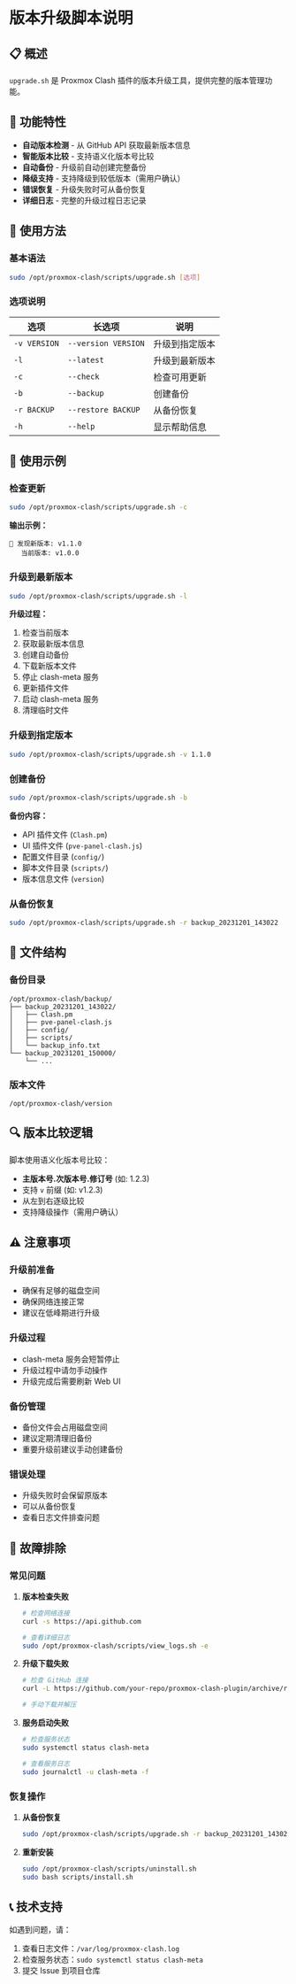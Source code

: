# 版本升级脚本说明

## 📋 概述

`upgrade.sh` 是 Proxmox Clash 插件的版本升级工具，提供完整的版本管理功能。

## 🔧 功能特性

- **自动版本检测** - 从 GitHub API 获取最新版本信息
- **智能版本比较** - 支持语义化版本号比较
- **自动备份** - 升级前自动创建完整备份
- **降级支持** - 支持降级到较低版本（需用户确认）
- **错误恢复** - 升级失败时可从备份恢复
- **详细日志** - 完整的升级过程日志记录

## 📝 使用方法

### 基本语法
```bash
sudo /opt/proxmox-clash/scripts/upgrade.sh [选项]
```

### 选项说明

| 选项 | 长选项 | 说明 |
|------|--------|------|
| `-v VERSION` | `--version VERSION` | 升级到指定版本 |
| `-l` | `--latest` | 升级到最新版本 |
| `-c` | `--check` | 检查可用更新 |
| `-b` | `--backup` | 创建备份 |
| `-r BACKUP` | `--restore BACKUP` | 从备份恢复 |
| `-h` | `--help` | 显示帮助信息 |

## 🚀 使用示例

### 检查更新
```bash
sudo /opt/proxmox-clash/scripts/upgrade.sh -c
```

**输出示例：**
```
🔄 发现新版本: v1.1.0
   当前版本: v1.0.0
```

### 升级到最新版本
```bash
sudo /opt/proxmox-clash/scripts/upgrade.sh -l
```

**升级过程：**
1. 检查当前版本
2. 获取最新版本信息
3. 创建自动备份
4. 下载新版本文件
5. 停止 clash-meta 服务
6. 更新插件文件
7. 启动 clash-meta 服务
8. 清理临时文件

### 升级到指定版本
```bash
sudo /opt/proxmox-clash/scripts/upgrade.sh -v 1.1.0
```

### 创建备份
```bash
sudo /opt/proxmox-clash/scripts/upgrade.sh -b
```

**备份内容：**
- API 插件文件 (`Clash.pm`)
- UI 插件文件 (`pve-panel-clash.js`)
- 配置文件目录 (`config/`)
- 脚本文件目录 (`scripts/`)
- 版本信息文件 (`version`)

### 从备份恢复
```bash
sudo /opt/proxmox-clash/scripts/upgrade.sh -r backup_20231201_143022
```

## 📁 文件结构

### 备份目录
```
/opt/proxmox-clash/backup/
├── backup_20231201_143022/
│   ├── Clash.pm
│   ├── pve-panel-clash.js
│   ├── config/
│   ├── scripts/
│   └── backup_info.txt
└── backup_20231201_150000/
    └── ...
```

### 版本文件
```
/opt/proxmox-clash/version
```

## 🔍 版本比较逻辑

脚本使用语义化版本号比较：

- **主版本号.次版本号.修订号** (如: 1.2.3)
- 支持 `v` 前缀 (如: v1.2.3)
- 从左到右逐级比较
- 支持降级操作（需用户确认）

## ⚠️ 注意事项

### 升级前准备
- 确保有足够的磁盘空间
- 确保网络连接正常
- 建议在低峰期进行升级

### 升级过程
- clash-meta 服务会短暂停止
- 升级过程中请勿手动操作
- 升级完成后需要刷新 Web UI

### 备份管理
- 备份文件会占用磁盘空间
- 建议定期清理旧备份
- 重要升级前建议手动创建备份

### 错误处理
- 升级失败时会保留原版本
- 可以从备份恢复
- 查看日志文件排查问题

## 🐛 故障排除

### 常见问题

1. **版本检查失败**
   ```bash
   # 检查网络连接
   curl -s https://api.github.com
   
   # 查看详细日志
   sudo /opt/proxmox-clash/scripts/view_logs.sh -e
   ```

2. **升级下载失败**
   ```bash
   # 检查 GitHub 连接
   curl -L https://github.com/your-repo/proxmox-clash-plugin/archive/refs/tags/v1.1.0.tar.gz
   
   # 手动下载并解压
   ```

3. **服务启动失败**
   ```bash
   # 检查服务状态
   sudo systemctl status clash-meta
   
   # 查看服务日志
   sudo journalctl -u clash-meta -f
   ```

### 恢复操作

1. **从备份恢复**
   ```bash
   sudo /opt/proxmox-clash/scripts/upgrade.sh -r backup_20231201_143022
   ```

2. **重新安装**
   ```bash
   sudo /opt/proxmox-clash/scripts/uninstall.sh
   sudo bash scripts/install.sh
   ```

## 📞 技术支持

如遇到问题，请：
1. 查看日志文件：`/var/log/proxmox-clash.log`
2. 检查服务状态：`sudo systemctl status clash-meta`
3. 提交 Issue 到项目仓库 